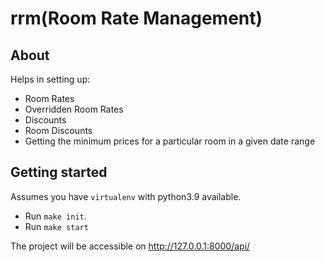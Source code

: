# rrm(Room Rate Management)

## About
Helps in setting up:
- Room Rates
- Overridden Room Rates
- Discounts
- Room Discounts
- Getting the minimum prices for a particular room in a given date range

## Getting started 
Assumes you have `virtualenv` with python3.9 available.
- Run `make init`. 
- Run `make start`

The project will be accessible on http://127.0.0.1:8000/api/
 


